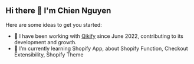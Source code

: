 ## Hi there 👋 I'm Chien Nguyen

Here are some ideas to get you started:

- 🔭 I have been working with [Qikify](https://qikify.com/) since June 2022, contributing to its development and growth.
- 🌱 I’m currently learning Shopify App, about Shopify Function, Checkout Extensibility, Shopify Theme
